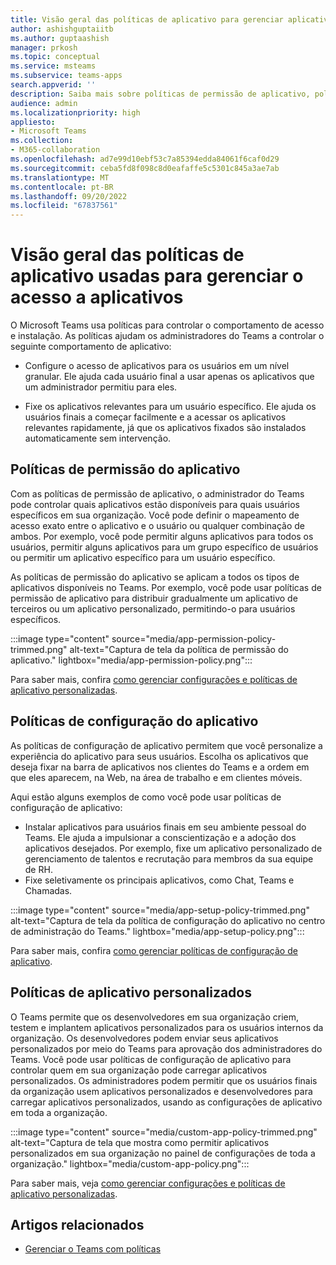```yaml
---
title: Visão geral das políticas de aplicativo para gerenciar aplicativos no Teams
author: ashishguptaiitb
ms.author: guptaashish
manager: prkosh
ms.topic: conceptual
ms.service: msteams
ms.subservice: teams-apps
search.appverid: ''
description: Saiba mais sobre políticas de permissão de aplicativo, políticas de configuração de aplicativo e políticas de aplicativo personalizadas usadas para gerenciar aplicativos no Microsoft Teams.
audience: admin
ms.localizationpriority: high
appliesto:
- Microsoft Teams
ms.collection:
- M365-collaboration
ms.openlocfilehash: ad7e99d10ebf53c7a85394edda84061f6caf0d29
ms.sourcegitcommit: ceba5fd8f098c8d0eafaffe5c5301c845a3ae7ab
ms.translationtype: MT
ms.contentlocale: pt-BR
ms.lasthandoff: 09/20/2022
ms.locfileid: "67837561"
---
```

# <a name="overview-of-app-policies-used-to-manage-access-to-apps"></a>Visão geral das políticas de aplicativo usadas para gerenciar o acesso a aplicativos

O Microsoft Teams usa políticas para controlar o comportamento de acesso e instalação. As políticas ajudam os administradores do Teams a controlar o seguinte comportamento de aplicativo:

* Configure o acesso de aplicativos para os usuários em um nível granular. Ele ajuda cada usuário final a usar apenas os aplicativos que um administrador permitiu para eles.

* Fixe os aplicativos relevantes para um usuário específico. Ele ajuda os usuários finais a começar facilmente e a acessar os aplicativos relevantes rapidamente, já que os aplicativos fixados são instalados automaticamente sem intervenção.

## <a name="app-permission-policies"></a>Políticas de permissão do aplicativo

Com as políticas de permissão de aplicativo, o administrador do Teams pode controlar quais aplicativos estão disponíveis para quais usuários específicos em sua organização. Você pode definir o mapeamento de acesso exato entre o aplicativo e o usuário ou qualquer combinação de ambos. Por exemplo, você pode permitir alguns aplicativos para todos os usuários, permitir alguns aplicativos para um grupo específico de usuários ou permitir um aplicativo específico para um usuário específico.

As políticas de permissão do aplicativo se aplicam a todos os tipos de aplicativos disponíveis no Teams. Por exemplo, você pode usar políticas de permissão de aplicativo para distribuir gradualmente um aplicativo de terceiros ou um aplicativo personalizado, permitindo-o para usuários específicos.

:::image type="content" source="media/app-permission-policy-trimmed.png" alt-text="Captura de tela da política de permissão do aplicativo." lightbox="media/app-permission-policy.png":::

Para saber mais, confira [como gerenciar configurações e políticas de aplicativo personalizadas](teams-app-permission-policies.md).

## <a name="app-setup-policies"></a>Políticas de configuração do aplicativo

As políticas de configuração de aplicativo permitem que você personalize a experiência do aplicativo para seus usuários. Escolha os aplicativos que deseja fixar na barra de aplicativos nos clientes do Teams e a ordem em que eles aparecem, na Web, na área de trabalho e em clientes móveis.

Aqui estão alguns exemplos de como você pode usar políticas de configuração de aplicativo:

* Instalar aplicativos para usuários finais em seu ambiente pessoal do Teams. Ele ajuda a impulsionar a conscientização e a adoção dos aplicativos desejados. Por exemplo, fixe um aplicativo personalizado de gerenciamento de talentos e recrutação para membros da sua equipe de RH.
* Fixe seletivamente os principais aplicativos, como Chat, Teams e Chamadas.

:::image type="content" source="media/app-setup-policy-trimmed.png" alt-text="Captura de tela da política de configuração do aplicativo no centro de administração do Teams." lightbox="media/app-setup-policy.png":::

Para saber mais, confira [como gerenciar políticas de configuração de aplicativo](teams-app-setup-policies.md).

## <a name="custom-app-policies"></a>Políticas de aplicativo personalizados

O Teams permite que os desenvolvedores em sua organização criem, testem e implantem aplicativos personalizados para os usuários internos da organização. Os desenvolvedores podem enviar seus aplicativos personalizados por meio do Teams para aprovação dos administradores do Teams. Você pode usar políticas de configuração de aplicativo para controlar quem em sua organização pode carregar aplicativos personalizados. Os administradores podem permitir que os usuários finais da organização usem aplicativos personalizados e desenvolvedores para carregar aplicativos personalizados, usando as configurações de aplicativo em toda a organização.

:::image type="content" source="media/custom-app-policy-trimmed.png" alt-text="Captura de tela que mostra como permitir aplicativos personalizados em sua organização no painel de configurações de toda a organização." lightbox="media/custom-app-policy.png":::

Para saber mais, veja [como gerenciar configurações e políticas de aplicativo personalizadas](teams-custom-app-policies-and-settings.md).

## <a name="related-articles"></a>Artigos relacionados

* [Gerenciar o Teams com políticas](manage-teams-with-policies.md)
